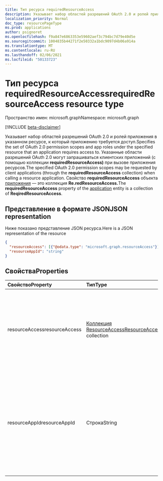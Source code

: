```yaml
---
title: Тип ресурса requiredResourceAccess
description: Указывает набор областей разрешений OAuth 2.0 и ролей приложений.
localization_priority: Normal
doc_type: resourcePageType
ms.prod: applications
author: psignoret
ms.openlocfilehash: f9a847e6863353e59602aef3c794bc7d79e40d5e
ms.sourcegitcommit: 1004835b44271f2e50332a1bdc9097d4b06a914a
ms.translationtype: MT
ms.contentlocale: ru-RU
ms.lasthandoff: 02/06/2021
ms.locfileid: "50133723"
---
```

# <a name="requiredresourceaccess-resource-type"></a><span data-ttu-id="021eb-103">Тип ресурса requiredResourceAccess</span><span class="sxs-lookup"><span data-stu-id="021eb-103">requiredResourceAccess resource type</span></span>

<span data-ttu-id="021eb-104">Пространство имен: microsoft.graph</span><span class="sxs-lookup"><span data-stu-id="021eb-104">Namespace: microsoft.graph</span></span>

[!INCLUDE [beta-disclaimer](../../includes/beta-disclaimer.md)]

<span data-ttu-id="021eb-105">Указывает набор областей разрешений OAuth 2.0 и ролей приложения в указанном ресурсе, к который приложению требуется доступ.</span><span class="sxs-lookup"><span data-stu-id="021eb-105">Specifies the set of OAuth 2.0 permission scopes and app roles under the specified resource that an application requires access to.</span></span> <span data-ttu-id="021eb-106">Указанные области разрешений OAuth 2.0 могут запрашиваться клиентских приложений (с помощью коллекции **requiredResourceAccess)** при вызове приложения ресурсов.</span><span class="sxs-lookup"><span data-stu-id="021eb-106">The specified OAuth 2.0 permission scopes may be requested by client applications (through the **requiredResourceAccess** collection) when calling a resource application.</span></span> <span data-ttu-id="021eb-107">Свойство **requiredResourceAccess** объекта [приложения](application.md) — это коллекция **Re.redResourceAccess.**</span><span class="sxs-lookup"><span data-stu-id="021eb-107">The **requiredResourceAccess** property of the [application](application.md) entity is a collection of **ReqiredResourceAccess**.</span></span>


## <a name="json-representation"></a><span data-ttu-id="021eb-108">Представление в формате JSON</span><span class="sxs-lookup"><span data-stu-id="021eb-108">JSON representation</span></span>

<span data-ttu-id="021eb-109">Ниже показано представление JSON ресурса.</span><span class="sxs-lookup"><span data-stu-id="021eb-109">Here is a JSON representation of the resource</span></span>

<!-- {
  "blockType": "resource",
  "optionalProperties": [

  ],
  "@odata.type": "microsoft.graph.requiredResourceAccess"
}-->

```json
{
  "resourceAccess": [{"@odata.type": "microsoft.graph.resourceAccess"}],
  "resourceAppId": "string"
}

```
## <a name="properties"></a><span data-ttu-id="021eb-110">Свойства</span><span class="sxs-lookup"><span data-stu-id="021eb-110">Properties</span></span>
| <span data-ttu-id="021eb-111">Свойство</span><span class="sxs-lookup"><span data-stu-id="021eb-111">Property</span></span>     | <span data-ttu-id="021eb-112">Тип</span><span class="sxs-lookup"><span data-stu-id="021eb-112">Type</span></span>   |<span data-ttu-id="021eb-113">Описание</span><span class="sxs-lookup"><span data-stu-id="021eb-113">Description</span></span>|
|:---------------|:--------|:----------|
|<span data-ttu-id="021eb-114">resourceAccess</span><span class="sxs-lookup"><span data-stu-id="021eb-114">resourceAccess</span></span>|<span data-ttu-id="021eb-115">[Коллекция ResourceAccess](resourceaccess.md)</span><span class="sxs-lookup"><span data-stu-id="021eb-115">[ResourceAccess](resourceaccess.md) collection</span></span>|<span data-ttu-id="021eb-116">Список областей разрешений OAuth2.0 и ролей приложений, необходимых приложению для указанного ресурса.</span><span class="sxs-lookup"><span data-stu-id="021eb-116">The list of OAuth2.0 permission scopes and app roles that the application requires from the specified resource.</span></span>|
|<span data-ttu-id="021eb-117">resourceAppId</span><span class="sxs-lookup"><span data-stu-id="021eb-117">resourceAppId</span></span>|<span data-ttu-id="021eb-118">Строка</span><span class="sxs-lookup"><span data-stu-id="021eb-118">String</span></span>|<span data-ttu-id="021eb-119">Уникальный идентификатор ресурса, к котором приложению требуется доступ.</span><span class="sxs-lookup"><span data-stu-id="021eb-119">The unique identifier for the resource that the application requires access to.</span></span>  <span data-ttu-id="021eb-120">Он должен быть равен **appId, объявленным** в целевом приложении ресурсов.</span><span class="sxs-lookup"><span data-stu-id="021eb-120">This should be equal to the **appId** declared on the target resource application.</span></span>|

<!-- uuid: 8fcb5dbc-d5aa-4681-8e31-b001d5168d79
2015-10-25 14:57:30 UTC -->
<!--
{
  "type": "#page.annotation",
  "description": "requiredResourceAccess resource",
  "keywords": "",
  "section": "documentation",
  "tocPath": "",
  "suppressions": []
}
-->


